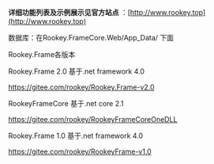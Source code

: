  **详细功能列表及示例展示见官方站点** ：[http://www.rookey.top](http://www.rookey.top)

数据库：在Rookey.FrameCore.Web/App_Data/ 下面

Rookey.Frame各版本

Rookey.Frame 2.0 基于.net framework 4.0

https://gitee.com/rookey/Rookey.Frame-v2.0

RookeyFrameCore 基于.net core 2.1

https://gitee.com/rookey/RookeyFrameCoreOneDLL

Rookey.Frame 1.0 基于.net framework 4.0

https://gitee.com/rookey/RookeyFrame-v1.0

